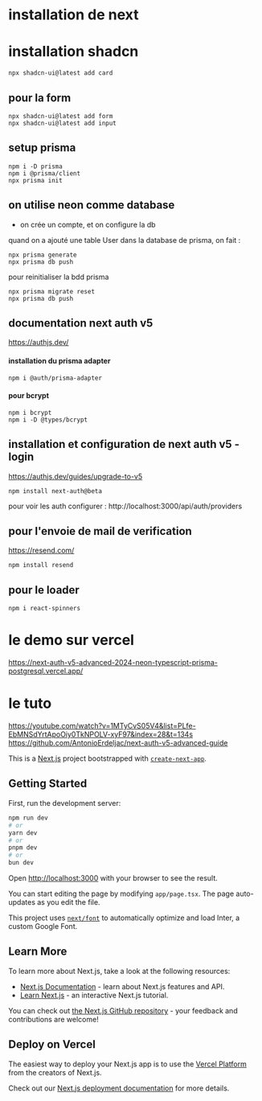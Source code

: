 
# installation de next

# installation shadcn

```
npx shadcn-ui@latest add card

```


## pour la form
```
npx shadcn-ui@latest add form
npx shadcn-ui@latest add input
```

## setup prisma
```
npm i -D prisma
npm i @prisma/client
npx prisma init
```

## on utilise neon comme database
- on crée un compte, et on configure la db

quand on a ajouté une table User dans la database de prisma, on fait :
```
npx prisma generate
npx prisma db push  
```

pour reinitialiser la bdd prisma

```
npx prisma migrate reset 
npx prisma db push  

```


## documentation next auth v5
https://authjs.dev/

#### installation du prisma adapter
```
npm i @auth/prisma-adapter
```

#### pour bcrypt
```
npm i bcrypt
npm i -D @types/bcrypt
```

## installation et configuration de next auth v5 - login
https://authjs.dev/guides/upgrade-to-v5

```
npm install next-auth@beta
```

pour voir les auth configurer :
http://localhost:3000/api/auth/providers


## pour l'envoie de mail de verification
https://resend.com/

```
npm install resend

```


## pour le loader
```
npm i react-spinners
```


# le demo sur vercel
https://next-auth-v5-advanced-2024-neon-typescript-prisma-postgresql.vercel.app/



# le tuto
https://youtube.com/watch?v=1MTyCvS05V4&list=PLfe-EbMNSdYrtApoOiy0TkNPOLV-xyF97&index=28&t=134s
https://github.com/AntonioErdeljac/next-auth-v5-advanced-guide






This is a [Next.js](https://nextjs.org/) project bootstrapped with [`create-next-app`](https://github.com/vercel/next.js/tree/canary/packages/create-next-app).

## Getting Started

First, run the development server:

```bash
npm run dev
# or
yarn dev
# or
pnpm dev
# or
bun dev
```

Open [http://localhost:3000](http://localhost:3000) with your browser to see the result.

You can start editing the page by modifying `app/page.tsx`. The page auto-updates as you edit the file.

This project uses [`next/font`](https://nextjs.org/docs/basic-features/font-optimization) to automatically optimize and load Inter, a custom Google Font.

## Learn More

To learn more about Next.js, take a look at the following resources:

- [Next.js Documentation](https://nextjs.org/docs) - learn about Next.js features and API.
- [Learn Next.js](https://nextjs.org/learn) - an interactive Next.js tutorial.

You can check out [the Next.js GitHub repository](https://github.com/vercel/next.js/) - your feedback and contributions are welcome!

## Deploy on Vercel

The easiest way to deploy your Next.js app is to use the [Vercel Platform](https://vercel.com/new?utm_medium=default-template&filter=next.js&utm_source=create-next-app&utm_campaign=create-next-app-readme) from the creators of Next.js.

Check out our [Next.js deployment documentation](https://nextjs.org/docs/deployment) for more details.
